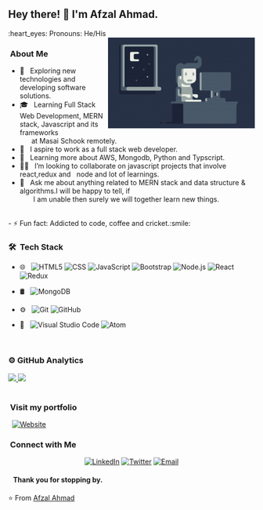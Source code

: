 <h2> Hey there! 👋 I'm Afzal Ahmad.</h2>
:heart_eyes: Pronouns: He/His <br>       <div><img align="right" alt="Github" src="https://raw.githubusercontent.com/AVS1508/AVS1508/master/assets/Night-Coding.gif" /></div>

<h3> &nbsp;About Me </h3>  

- 🙂 &nbsp; Exploring new technologies and developing software solutions.
- 🎓 &nbsp; Learning Full Stack Web Development, MERN stack, Javascript and its frameworks <br/>&nbsp;&nbsp;&nbsp;&nbsp;&nbsp; at Masai Schook remotely.
- 💼 &nbsp; I aspire to work as a full stack web developer.
- 🌱 &nbsp; Learning more about AWS, Mongodb, Python and Typscript.
- 👯‍♂️ &nbsp;&nbsp;I’m looking to collaborate on javascript projects that involve react,redux and &nbsp;&nbsp;node and lot of learnings.<br>
- 💬 &nbsp;&nbsp;Ask me about anything related to MERN stack and data structure & algorithms.I will be happy to tell, if <br/>&nbsp;&nbsp;&nbsp;&nbsp;&nbsp;&nbsp;&nbsp;I am unable then surely we will together learn new things.
<br/>
- ⚡ Fun fact: Addicted to code, coffee and cricket.:smile:

<h3> 🛠 &nbsp;Tech Stack</h3>

- 🌐 &nbsp;
  ![HTML5](https://img.shields.io/badge/-HTML5-333333?style=flat&logo=HTML5)
  ![CSS](https://img.shields.io/badge/-CSS-333333?style=flat&logo=CSS3&logoColor=1572B6)
  ![JavaScript](https://img.shields.io/badge/-JavaScript-333333?style=flat&logo=javascript)
  ![Bootstrap](https://img.shields.io/badge/-Bootstrap-333333?style=flat&logo=bootstrap&logoColor=563D7C)
  ![Node.js](https://img.shields.io/badge/-Node.js-333333?style=flat&logo=node.js)
  ![React](https://img.shields.io/badge/-React-333333?style=flat&logo=react)
  ![Redux](https://img.shields.io/badge/-Redux-236799?style=flat&logo=redux)

- 🛢 &nbsp;
  ![MongoDB](https://img.shields.io/badge/-MongoDB-333333?style=flat&logo=mongodb)
  
- ⚙️ &nbsp;
  ![Git](https://img.shields.io/badge/-Git-333333?style=flat&logo=git)
  ![GitHub](https://img.shields.io/badge/-GitHub-333333?style=flat&logo=github)
- 🔧 &nbsp;
  ![Visual Studio Code](https://img.shields.io/badge/-Visual%20Studio%20Code-333333?style=flat&logo=visual-studio-code&logoColor=007ACC)
  ![Atom](https://img.shields.io/badge/-Atom-333333?style=flat&logocolor=&logo=atom)
<br/>
 <div>
<h3>⚙️ GitHub Analytics</h3>
<a href="https://github.com/Afzal95">
  <img height="180em" src="https://github-readme-stats.vercel.app/api?username=Afzal95&theme=buefy&show_icons=true" />
  <img height="180em" src="https://github-readme-stats.vercel.app/api/top-langs/?username=Afzal95&theme=buefy&layout=compact" />
</a>
 </div>
<br/>
<h3>&nbsp;Visit my portfolio </h3>
&nbsp;&nbsp;<a href="https://afzal95.github.io/" target="_blank"><img alt="Website" src="https://img.shields.io/badge/Website-portfolio-blue?style=flat-square&logo=google-chrome"></a><br/>

<h3>&nbsp;Connect with Me </h3>
<p align="center">
<a href="https://www.linkedin.com/in/afzalkh95/" target="_blank"><img alt="LinkedIn" src="https://img.shields.io/badge/LinkedIn-Afzal%20Ahmad-blue?style=flat-square&logo=linkedin"></a>
<a href="https://twitter.com/afzalkh_95" target="_blank"><img alt="Twitter" src="https://img.shields.io/badge/Twitter-Afzal%20Ahmad-blue?style=flat-square&logo=twitter"></a>
<a href="mailto:afzalahmad.me@gmail.com" target="_blank"><img alt="Email" src="https://img.shields.io/badge/Gmail-Afzal%20Ahmad-blue?style=flat-square&logo=gmail"></a>
</p>

#### &nbsp;&nbsp; Thank you for stopping by.

⭐️ From [Afzal Ahmad](https://github.com/afzal95)
